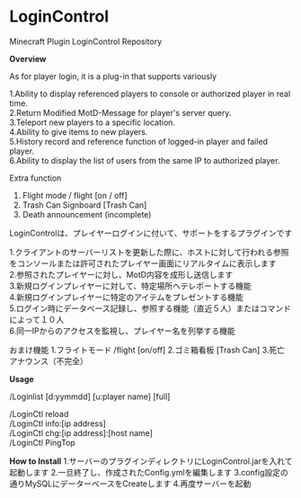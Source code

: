 # LoginControl
Minecraft Plugin LoginControl Repository  

**Overview**  

As for player login, it is a plug-in that supports variously  
  
1.Ability to display referenced players to console or authorized player in real time.  
2.Return Modified MotD-Message for player's server query.  
3.Teleport new players to a specific location.  
4.Ability to give items to new players.  
5.History record and reference function of logged-in player and failed player.  
6.Ability to display the list of users from the same IP to authorized player.  

Extra function
1. Flight mode / flight [on / off]
2. Trash Can Signboard [Trash Can]
3. Death announcement (incomplete)

  
LoginControlは、プレイヤーログインに付いて、サポートをするプラグインです  
  
1.クライアントのサーバーリストを更新した際に、ホストに対して行われる参照をコンソールまたは許可されたプレイヤー画面にリアルタイムに表示します  
2.参照されたプレイヤーに対し、MotD内容を成形し送信します  
3.新規ログインプレイヤーに対して、特定場所へテレポートする機能  
4.新規ログインプレイヤーに特定のアイテムをプレゼントする機能  
5.ログイン時にデータベース記録し、参照する機能（直近５人）またはコマンドによって１０人  
6.同一IPからのアクセスを監視し、プレイヤー名を列挙する機能  

おまけ機能 
1.フライトモード /flight [on/off] 
2.ゴミ箱看板    [Trash Can] 
3.死亡アナウンス（不完全） 

**Usage**  

/Loginlist [d:yymmdd] [u:player name] [full]  

/LoginCtl reload  
/LoginCtl info:[ip address]  
/LoginCtl chg:[ip address]:[host name]  
/LoginCtl PingTop  

**How to Install**
1.サーバーのプラグインディレクトリにLoginControl.jarを入れて起動します
2.一旦終了し、作成されたConfig.ymlを編集します
3.config設定の通りMySQLにデーターベースをCreateします
4.再度サーバーを起動
